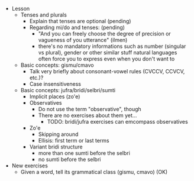 * Lesson
    * Tenses and plurals
        * Explain that tenses are optional (pending)
        * Regarding mi/do and tenses: (pending)
            * "And you can freely choose the degree of precision or vagueness of you utterance" (ilmen)
            * there's no mandatory informations such as number (singular vs plural), gender or other similar stuff natural languages often force you to express even when you don't want to
    * Basic concepts: gismu/cmavo
        * Talk very briefly about consonant-vowel rules (CVCCV, CCVCV, etc.)?
        * Case insensitiveness
    * Basic concepts: jufra/bridi/selbri/sumti
        * Implicit places (zo'e)
        * Observatives
            * Do not use the term "observative", though
            * There are no exercises about them yet...
              * TODO: bridi/jufra exercises can emcompass observatives
        * Zo'e
            * Skipping around
            * Ellisis: first term or last terms
        * Variant bridi structure
            * more than one sumti before the selbri
            * no sumti before the selbri
* New exercises
    * Given a word, tell its grammatical class (gismu, cmavo) (OK)
